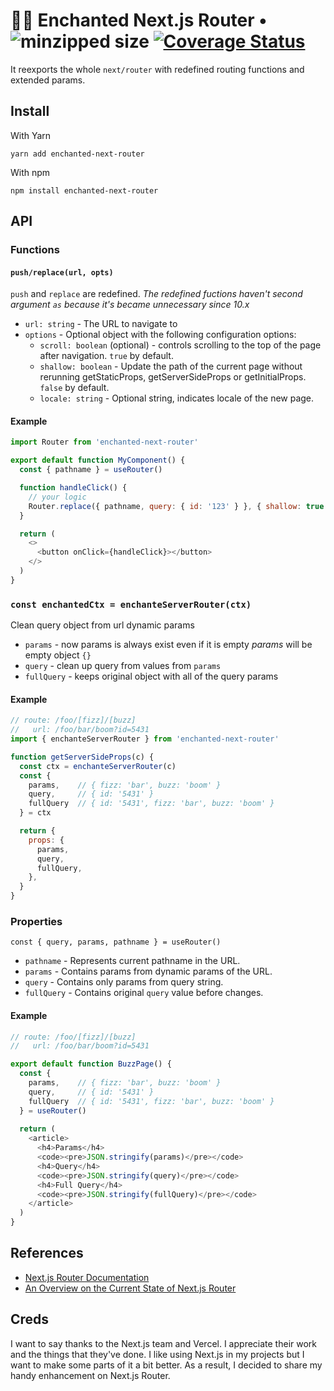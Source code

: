 # 🧙‍♂️ Enchanted Next.js Router &bullet; ![minzipped size](https://badgen.net/bundlephobia/minzip/enchanted-next-router) [![Coverage Status](https://coveralls.io/repos/github/akellbl4/enchanted-next-router/badge.svg?branch=main)](https://coveralls.io/github/akellbl4/enchanted-next-router?branch=main)

It reexports the whole `next/router` with redefined routing functions and extended params.

## Install

With Yarn

```
yarn add enchanted-next-router
```

With npm

```
npm install enchanted-next-router
```


## API

### Functions

#### `push/replace(url, opts)`

`push` and `replace` are redefined. _The redefined fuctions haven't second argument `as` because it's became unnecessary since 10.x_

- `url: string` - The URL to navigate to
- `options` - Optional object with the following configuration options:
  - `scroll: boolean` (optional) - controls scrolling to the top of the page after navigation. `true` by default.
  - `shallow: boolean` - Update the path of the current page without rerunning getStaticProps, getServerSideProps or getInitialProps. `false` by default.
  - `locale: string` - Optional string, indicates locale of the new page.

#### Example

```js
import Router from 'enchanted-next-router'

export default function MyComponent() {
  const { pathname } = useRouter()

  function handleClick() {
    // your logic
    Router.replace({ pathname, query: { id: '123' } }, { shallow: true })
  }

  return (
    <>
      <button onClick={handleClick}></button>
    </>
  )
}
```

### `const enchantedCtx = enchanteServerRouter(ctx)`

Clean query object from url dynamic params

- `params` - now params is always exist even if it is empty _params_ will be empty object `{}`
- `query` - clean up query from values from `params`
- `fullQuery` - keeps original object with all of the query params

#### Example

```js
// route: /foo/[fizz]/[buzz]
//   url: /foo/bar/boom?id=5431
import { enchanteServerRouter } from 'enchanted-next-router'

function getServerSideProps(c) {
  const ctx = enchanteServerRouter(c)
  const {
    params,    // { fizz: 'bar', buzz: 'boom' }
    query,     // { id: '5431' }
    fullQuery  // { id: '5431', fizz: 'bar', buzz: 'boom' }
  } = ctx

  return {
    props: {
      params,
      query,
      fullQuery,
    },
  }
}
```

### Properties

`const { query, params, pathname } = useRouter()`

- `pathname` - Represents current pathname in the URL.
- `params` - Contains params from dynamic params of the URL.
- `query` - Contains only params from query string.
- `fullQuery` - Contains original `query` value before changes.

#### Example

```js
// route: /foo/[fizz]/[buzz]
//   url: /foo/bar/boom?id=5431

export default function BuzzPage() {
  const {
    params,    // { fizz: 'bar', buzz: 'boom' }
    query,     // { id: '5431' }
    fullQuery  // { id: '5431', fizz: 'bar', buzz: 'boom' }
  } = useRouter()
  
  return (
    <article>
      <h4>Params</h4>
      <code><pre>JSON.stringify(params)</pre></code>
      <h4>Query</h4>
      <code><pre>JSON.stringify(query)</pre></code>
      <h4>Full Query</h4>
      <code><pre>JSON.stringify(fullQuery)</pre></code>
    </article>
  )
}
```

## References

- [Next.js Router Documentation](https://nextjs.org/docs/api-reference/next/router)
- [An Overview on the Current State of Next.js Router](https://pavel.mineev.me/blog/nextjs-router-tips-and-tricks)

## Creds

I want to say thanks to the Next.js team and Vercel. I appreciate their work and the things that they've done. I like using Next.js in my projects but I want to make some parts of it a bit better. As a result, I decided to share my handy enhancement on Next.js Router.
